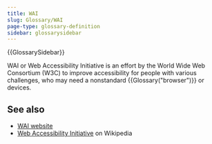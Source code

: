 ```yaml
---
title: WAI
slug: Glossary/WAI
page-type: glossary-definition
sidebar: glossarysidebar
---
```


{{GlossarySidebar}}

WAI or Web Accessibility Initiative is an effort by the World Wide Web Consortium (W3C) to improve accessibility for people with various challenges, who may need a nonstandard {{Glossary("browser")}} or devices.

## See also

- [WAI website](https://www.w3.org/WAI/)
- [Web Accessibility Initiative](https://en.wikipedia.org/wiki/Web_Accessibility_Initiative) on Wikipedia
